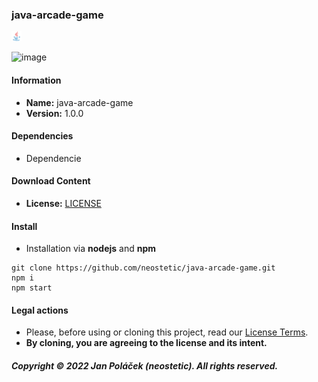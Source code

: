 ### java-arcade-game
![image](https://raw.githubusercontent.com/neostetic/neostetic/main/assets/tag_java.png)

![image](https://user-images.githubusercontent.com/83291717/167313695-a7a8e267-0fa4-46d2-9ec4-57e1bce682ec.png)

#### Information
 - **Name:** java-arcade-game
 - **Version:** 1.0.0
#### Dependencies
 - Dependencie
#### Download Content
 - **License:** [LICENSE](./LICENSE)
#### Install
 - Installation via **nodejs** and **npm**
```
git clone https://github.com/neostetic/java-arcade-game.git
npm i
npm start
```
#### Legal actions
 - Please, before using or cloning this project, read our [License Terms](./LICENSE).
 - **By cloning, you are agreeing to the license and its intent.**

##### Copyright © 2022 Jan Poláček (neostetic). All rights reserved.
